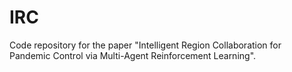# IRC
Code repository for the paper "Intelligent Region Collaboration for Pandemic Control via Multi-Agent Reinforcement Learning".
